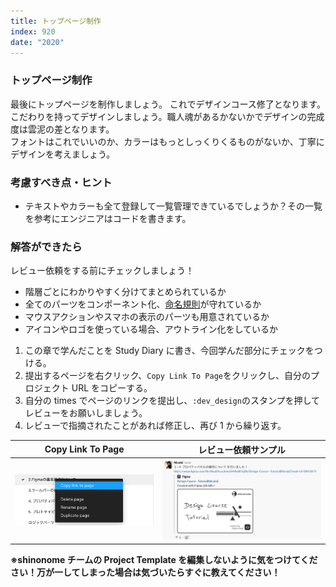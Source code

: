 ```yaml
---
title: トップページ制作
index: 920
date: "2020"
---
```


### トップページ制作

最後にトップページを制作しましょう。 これでデザインコース修了となります。  
こだわりを持ってデザインしましょう。職人魂があるかないかでデザインの完成度は雲泥の差となります。  
フォントはこれでいいのか、カラーはもっとしっくりくるものがないか、丁寧にデザインを考えましょう。

### 考慮すべき点・ヒント

- テキストやカラーも全て登録して一覧管理できているでしょうか？その一覧を参考にエンジニアはコードを書きます。

### 解答ができたら

レビュー依頼をする前にチェックしましょう！

- 階層ごとにわかりやすく分けてまとめられているか
- 全てのパーツをコンポーネント化、[命名規則](../trace/section2)が守れているか
- マウスアクションやスマホの表示のパーツも用意されているか
- アイコンやロゴを使っている場合、アウトライン化をしているか

1. この章で学んだことを Study Diary に書き、今回学んだ部分にチェックをつける。
2. 提出するページを右クリック、`Copy Link To Page`をクリックし、自分のプロジェクト URL をコピーする。
3. 自分の times でページのリンクを提出し、`:dev_design`のスタンプを押してレビューをお願いしましょう。
4. レビューで指摘されたことがあれば修正し、再び 1 から繰り返す。

| Copy Link To Page                                     | レビュー依頼サンプル                            |
| ----------------------------------------------------- | ----------------------------------------------- |
| ![Copy Link To Page](../../assets/copyLinkToPage.png) | ![Please Review](../../assets/pleaseReview.png) |

**※shinonome チームの Project Template を編集しないように気をつけてください！万が一してしまった場合は気づいたらすぐに教えてください！**
